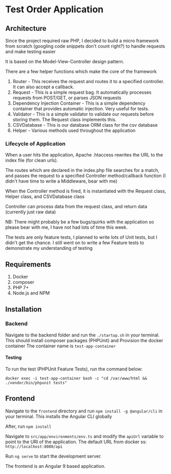 # Test Order Application

## Architecture
Since the project required raw PHP, I decided to build a micro framework from scratch (googling code snippets don't count right?) to handle requests and make testing easier

It is based on the Model-View-Controller design pattern.

There are a few helper functions which make the core of the framework

1. Router - This receives the request and routes it to a specified controller. It can also accept a callback.
2. Request - This is a simple request bag. It automatically processes requests from POST/GET, or parses JSON requests
3. Dependency Injection Container - This is a simple dependency container that provides automatic injection. Very useful for tests.
4. Validator - This is a simple validator to validate our requests before storing them. The Request class implements this.
5. CSVDatabase - This is our database ORM class for the csv database
6. Helper - Various methods used throughout the application
    
### Lifecycle of Application

When a user hits the application, Apache .htaccess rewrites the URL to the index file (for clean urls).

The routes which are declared in the index.php file searches for a match, and passes the request to a specified Controller method/callback function (I didn't have time to write a Middleware, bear with me)

When the Controller method is fired, it is instantiated with the Request class, Helper class, and CSVDatabase class

Controller can process data from the request class, and return data (currently just raw data)

NB: There might probably be a few bugs/quirks with the application so please bear with me, I have not had lots of time this week.

The tests are only feature tests, I planned to write lots of Unit tests, but I didn't get the chance. I still went on to write a few Feature tests to demonstrate my understanding of testing

## Requirements
1. Docker
2. composer
3. PHP 7+
4. Node.js and NPM

## Installation

### Backend
Navigate to the backend folder and run the `./startup.sh` in your terminal. This should install composer packages (PHPUnit) and Provision the docker container
The container name is `test-app-container`

#### Testing
To run the test (PHPUnit Feature Tests), run the command below:

`docker exec -i test-app-container bash -c "cd /var/www/html && ./vendor/bin/phpunit tests"`


## Frontend
Navigate to the `frontend` directory and run `npm install -g @angular/cli` in your terminal. This installs the Angular CLI globally

After, run `npm install`

Navigate to `src/app/environments/env.ts` and modify the `apiUrl` variable to point to the URI of the application. The default URL from docker ss: `http://localhost:8080/api`

Run `ng serve` to start the development server.

The frontend is an Angular 9 based application.
	
